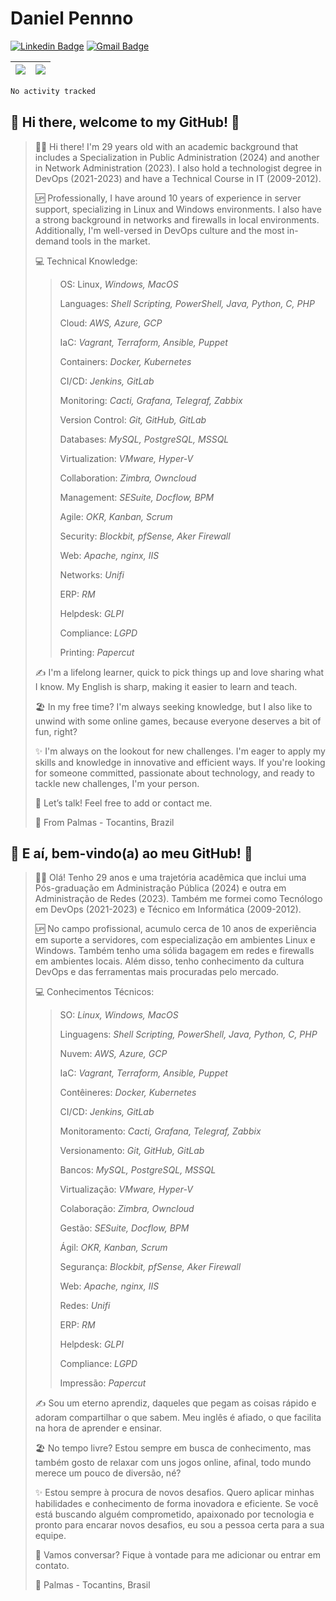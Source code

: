 # Daniel Pennno

[![Linkedin Badge](https://img.shields.io/badge/-LinkedIn-blue?style=for-the-badge&logo=Linkedin&logoColor=white&link=https://www.linkedin.com/in/danielpenno/)](https://www.linkedin.com/in/danielpenno/)
[![Gmail Badge](https://img.shields.io/badge/-Gmail-c14438?style=for-the-badge&logo=Gmail&logoColor=white&link=mailto:contato@danielpenno.com)](mailto:contato@danielpenno.com)

| <a href="https://github.com/danielpenno"><img align="center" src="https://github-readme-stats.vercel.app/api?username=danielpenno" /></a> | <a href="https://github.com/danielpenno"><img align="center" src="https://github-readme-stats.vercel.app/api/top-langs/?username=danielpenno&layout=compact" /></a> |
| ------------- | ------------- |

<!--START_SECTION:waka-->

```txt
No activity tracked
```

<!--END_SECTION:waka-->

## 👋 Hi there, welcome to my GitHub! 🚀

> 🖖🏾 Hi there! I'm 29 years old with an academic background that includes a Specialization in Public Administration (2024) and another in Network Administration (2023). I also hold a technologist degree in DevOps (2021-2023) and have a Technical Course in IT (2009-2012).
> 
> 🆙 Professionally, I have around 10 years of experience in server support, specializing in Linux and Windows environments. I also have a strong background in networks and firewalls in local environments. Additionally, I'm well-versed in DevOps culture and the most in-demand tools in the market.
> 
> 💻 Technical Knowledge:
> > 
> > OS: Linux, *Windows, MacOS*
> >
> > Languages: *Shell Scripting, PowerShell, Java, Python, C, PHP*
> > 
> > Cloud: *AWS, Azure, GCP*
> > 
> > IaC: *Vagrant, Terraform, Ansible, Puppet*
> >
> > Containers: *Docker, Kubernetes*
> > 
> > CI/CD: *Jenkins, GitLab*
> > 
> > Monitoring: *Cacti, Grafana, Telegraf, Zabbix*
> > 
> > Version Control: *Git, GitHub, GitLab*
> > 
> > Databases: *MySQL, PostgreSQL, MSSQL*
> > 
> > Virtualization: *VMware, Hyper-V*
> > 
> > Collaboration: *Zimbra, Owncloud*
> > 
> > Management: *SESuite, Docflow, BPM*
> > 
> > Agile: *OKR, Kanban, Scrum*
> > 
> > Security: *Blockbit, pfSense, Aker Firewall*
> > 
> > Web: *Apache, nginx, IIS*
> > 
> > Networks: *Unifi*
> > 
> > ERP: *RM*
> > 
> > Helpdesk: *GLPI*
> > 
> > Compliance: *LGPD*
> > 
> > Printing: *Papercut*
> 
> ✍️ I'm a lifelong learner, quick to pick things up and love sharing what I know. My English is sharp, making it easier to learn and teach.
> 
> 🏖 In my free time? I'm always seeking knowledge, but I also like to unwind with some online games, because everyone deserves a bit of fun, right?
>
> ✨ I'm always on the lookout for new challenges. I'm eager to apply my skills and knowledge in innovative and efficient ways. If you're looking for someone committed, passionate about technology, and ready to tackle new challenges, I'm your person.
>
> 📧 Let’s talk! Feel free to add or contact me.
> 
> 📌 From Palmas - Tocantins, Brazil
> 

## 👋 E aí, bem-vindo(a) ao meu GitHub! 🚀

> 🖖🏾 Olá! Tenho 29 anos e uma trajetória acadêmica que inclui uma Pós-graduação em Administração Pública (2024) e outra em Administração de Redes (2023). Também me formei como Tecnólogo em DevOps (2021-2023) e Técnico em Informática (2009-2012).
> 
> 🆙 No campo profissional, acumulo cerca de 10 anos de experiência em suporte a servidores, com especialização em ambientes Linux e Windows. Também tenho uma sólida bagagem em redes e firewalls em ambientes locais. Além disso, tenho conhecimento da cultura DevOps e das ferramentas mais procuradas pelo mercado.
> 
> 💻 Conhecimentos Técnicos:
> > 
> > SO: *Linux, Windows, MacOS*
> > 
> > Linguagens: *Shell Scripting, PowerShell, Java, Python, C, PHP*
> > 
> > Nuvem: *AWS, Azure, GCP*
> > 
> > IaC: *Vagrant, Terraform, Ansible, Puppet*
> > 
> > Contêineres: *Docker, Kubernetes*
> > 
> > CI/CD: *Jenkins, GitLab*
> > 
> > Monitoramento: *Cacti, Grafana, Telegraf, Zabbix*
> > 
> > Versionamento: *Git, GitHub, GitLab*
> > 
> > Bancos: *MySQL, PostgreSQL, MSSQL*
> > 
> > Virtualização: *VMware, Hyper-V*
> > 
> > Colaboração: *Zimbra, Owncloud*
> > 
> > Gestão: *SESuite, Docflow, BPM*
> > 
> > Ágil: *OKR, Kanban, Scrum*
> >
> > Segurança: *Blockbit, pfSense, Aker Firewall*
> >
> > Web: *Apache, nginx, IIS*
> > 
> > Redes: *Unifi*
> >
> > ERP: *RM*
> > 
> > Helpdesk: *GLPI*
> > 
> > Compliance: *LGPD*
> > 
> > Impressão: *Papercut*
> 
> ✍️ Sou um eterno aprendiz, daqueles que pegam as coisas rápido e adoram compartilhar o que sabem. Meu inglês é afiado, o que facilita na hora de aprender e ensinar.
> 
> 🏖 No tempo livre? Estou sempre em busca de conhecimento, mas também gosto de relaxar com uns jogos online, afinal, todo mundo merece um pouco de diversão, né?
> 
> ✨ Estou sempre à procura de novos desafios. Quero aplicar minhas habilidades e conhecimento de forma inovadora e eficiente. Se você está buscando alguém comprometido, apaixonado por tecnologia e pronto para encarar novos desafios, eu sou a pessoa certa para a sua equipe.
> 
> 📧 Vamos conversar? Fique à vontade para me adicionar ou entrar em contato.
> 
> 📌 Palmas - Tocantins, Brasil
> 
